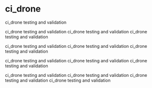 ci_drone
========

ci_drone testing and validation


ci_drone testing and validation
ci_drone testing and validation
ci_drone testing and validation

ci_drone testing and validation
ci_drone testing and validation
ci_drone testing and validation

ci_drone testing and validation
ci_drone testing and validation
ci_drone testing and validation

ci_drone testing and validation
ci_drone testing and validation
ci_drone testing and validation
ci_drone testing and validation
